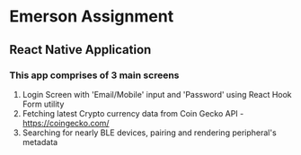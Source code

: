 # Emerson Assignment

## React Native Application

### This app comprises of 3 main screens
1. Login Screen with 'Email/Mobile' input and 'Password' using React Hook Form utility
2. Fetching latest Crypto currency data from Coin Gecko API - https://coingecko.com/
3. Searching for nearly BLE devices, pairing and rendering peripheral's metadata  
